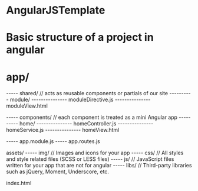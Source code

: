 AngularJSTemplate
=================

Basic structure of a project in angular
=================
app/
=================
----- shared/   // acts as reusable components or partials of our site
---------- module/
--------------- moduleDirective.js
--------------- moduleView.html

----- components/   // each component is treated as a mini Angular app
---------- home/
--------------- homeController.js
--------------- homeService.js
--------------- homeView.html

----- app.module.js
----- app.routes.js

assets/
----- img/      // Images and icons for your app
----- css/      // All styles and style related files (SCSS or LESS files)
----- js/       // JavaScript files written for your app that are not for angular
----- libs/     // Third-party libraries such as jQuery, Moment, Underscore, etc.

index.html
